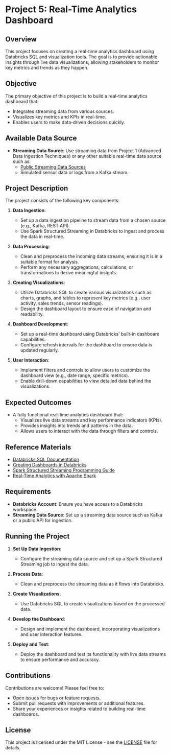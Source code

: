 # Project 5: Real-Time Analytics Dashboard

## Overview
This project focuses on creating a real-time analytics dashboard using Databricks SQL and visualization tools. The goal is to provide actionable insights through live data visualizations, allowing stakeholders to monitor key metrics and trends as they happen.

## Objective
The primary objective of this project is to build a real-time analytics dashboard that:
- Integrates streaming data from various sources.
- Visualizes key metrics and KPIs in real-time.
- Enables users to make data-driven decisions quickly.

## Available Data Source
- **Streaming Data Source**: Use streaming data from Project 1 (Advanced Data Ingestion Techniques) or any other suitable real-time data source such as:
  - [Public Streaming Data Sources](https://www.data.gov/)
  - Simulated sensor data or logs from a Kafka stream.

## Project Description
The project consists of the following key components:

1. **Data Ingestion**:
   - Set up a data ingestion pipeline to stream data from a chosen source (e.g., Kafka, REST API).
   - Use Spark Structured Streaming in Databricks to ingest and process the data in real-time.

2. **Data Processing**:
   - Clean and preprocess the incoming data streams, ensuring it is in a suitable format for analysis.
   - Perform any necessary aggregations, calculations, or transformations to derive meaningful insights.

3. **Creating Visualizations**:
   - Utilize Databricks SQL to create various visualizations such as charts, graphs, and tables to represent key metrics (e.g., user activity, sales trends, sensor readings).
   - Design the dashboard layout to ensure ease of navigation and readability.

4. **Dashboard Development**:
   - Set up a real-time dashboard using Databricks’ built-in dashboard capabilities.
   - Configure refresh intervals for the dashboard to ensure data is updated regularly.

5. **User Interaction**:
   - Implement filters and controls to allow users to customize the dashboard view (e.g., date range, specific metrics).
   - Enable drill-down capabilities to view detailed data behind the visualizations.

## Expected Outcomes
- A fully functional real-time analytics dashboard that:
  - Visualizes live data streams and key performance indicators (KPIs).
  - Provides insights into trends and patterns in the data.
  - Allows users to interact with the data through filters and controls.

## Reference Materials
- [Databricks SQL Documentation](https://docs.databricks.com/sql/index.html)
- [Creating Dashboards in Databricks](https://docs.databricks.com/sql/user/dashboards.html)
- [Spark Structured Streaming Programming Guide](https://spark.apache.org/docs/latest/structured-streaming-programming-guide.html)
- [Real-Time Analytics with Apache Spark](https://databricks.com/learn/guide/real-time-analytics)

## Requirements
- **Databricks Account**: Ensure you have access to a Databricks workspace.
- **Streaming Data Source**: Set up a streaming data source such as Kafka or a public API for ingestion.

## Running the Project
1. **Set Up Data Ingestion**:
   - Configure the streaming data source and set up a Spark Structured Streaming job to ingest the data.

2. **Process Data**:
   - Clean and preprocess the streaming data as it flows into Databricks.

3. **Create Visualizations**:
   - Use Databricks SQL to create visualizations based on the processed data.

4. **Develop the Dashboard**:
   - Design and implement the dashboard, incorporating visualizations and user interaction features.

5. **Deploy and Test**:
   - Deploy the dashboard and test its functionality with live data streams to ensure performance and accuracy.

## Contributions
Contributions are welcome! Please feel free to:
- Open issues for bugs or feature requests.
- Submit pull requests with improvements or additional features.
- Share your experiences or insights related to building real-time dashboards.

## License
This project is licensed under the MIT License - see the [LICENSE](../../LICENSE) file for details.
